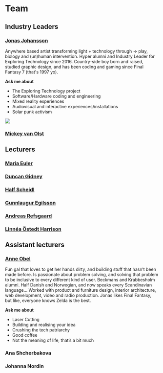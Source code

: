 # Team

## Industry Leaders

### [Jonas Johansson](https://jonasjohansson.se/)

Anywhere based artist transforming light + technology through → play, biology and \(un\)human intervention. Hyper alumni and Industry Leader for Exploring Technology since 2016. Country-side boy born and raised, studied graphic design, and has been coding and gaming since Final Fantasy 7 \(that's 1997 yo\).

**Ask me about**

* The Exploring Technology project
* Software/Hardware coding and engineering
* Mixed reality experiences
* Audiovisual and interactive experiences/installations
* Solar punk activism

![](../.gitbook/assets/jj-2.jpg)

### [Mickey van Olst](https://mickeyvanolst.com/)

## Lecturers

### [Maria Euler](http://mariaeuler.com/)

### [Duncan Gidney](https://duncangidney.com/)

### [Half Scheidl](https://hscheidl.com/)

### [Gunnlaugur Egilsson](https://www.instagram.com/gunnlaugr/)

### [Andreas Refsgaard](https://andreasrefsgaard.dk/)

### [Linnéa Östedt Harrison](https://www.linkedin.com/in/linnea-harrison-4323552b/)

## Assistant lecturers

### [Anne Obel](https://www.instagram.com/annie.script4/)

Fun gal that loves to get her hands dirty, and building stuff that hasn’t been made before. Is passionate about problem solving, and solving that problem to be inclusive to every different kind of user. Beckmans and Krabbesholm alumni. Half Danish and Norwegian, and now speaks every Scandinavian language… Worked with product and furniture design, interior architecture, web development, video and radio production. Jonas likes Final Fantasy, but like, everyone knows Zelda is the best.

**Ask me about**

* Laser Cutting
* Building and realising your idea
*  Crushing the tech patriarchy
* Good coffee
* Not the meaning of life, that’s a bit much

### Ana Shcherbakova

### Johanna Nordin

### 

